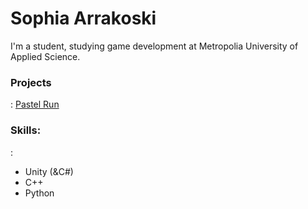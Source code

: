 # Sophia Arrakoski

I'm a student, studying game development at Metropolia University of Applied Science.

### Projects
: [Pastel Run](https://sophiaarwen.itch.io/pastel-run)

### Skills:
:
- Unity (&C#)
- C++
- Python
